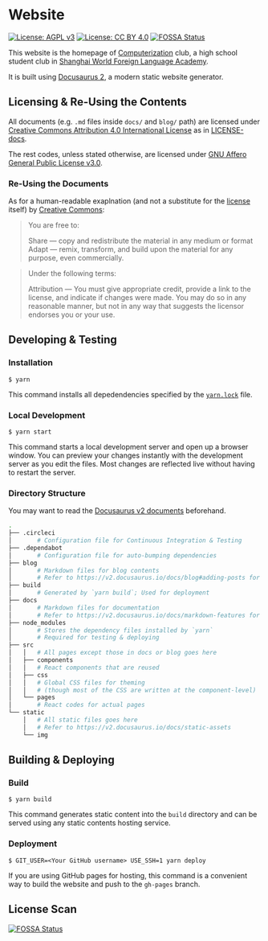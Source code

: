 # Website

[![License: AGPL v3](https://img.shields.io/badge/License-AGPL%20v3-blue.svg)](https://www.gnu.org/licenses/agpl-3.0)
[![License: CC BY 4.0](https://img.shields.io/badge/License-CC%20BY%204.0-lightgrey.svg)](https://creativecommons.org/licenses/by/4.0/)
[![FOSSA Status](https://app.fossa.io/api/projects/git%2Bgithub.com%2FComputerization%2Fdocusaurus.svg?type=shield)](https://app.fossa.io/projects/git%2Bgithub.com%2FComputerization%2Fdocusaurus?ref=badge_shield)

This website is the homepage of [Computerization](https://github.com/Computerization) club, a high school student club in [Shanghai World Foreign Language Academy](http://www.wflms.cn). 

It is built using [Docusaurus 2](https://v2.docusaurus.io/), a modern static website generator.

## Licensing & Re-Using the Contents

All documents (e.g. `.md` files inside `docs/` and `blog/` path) are licensed under [Creative Commons Attribution 4.0 International License](http://creativecommons.org/licenses/by/4.0/) as in [LICENSE-docs](/LICENSE-docs).

The rest codes, unless stated otherwise, are licensed under [GNU Affero General Public License v3.0](/LICENSE).

### Re-Using the Documents

As for a human-readable exaplnation (and not a substitute for the [license](/LICENSE-docs) itself) by [Creative Commons](https://creativecommons.org/licenses/by/4.0/):

> You are free to:  
>
> Share — copy and redistribute the material in any medium or format  
> Adapt — remix, transform, and build upon the material for any purpose, even commercially.  

> Under the following terms:  
>
> Attribution — You must give appropriate credit, provide a link to the license, and indicate if changes were made. You may do so in any reasonable manner, but not in any way that suggests the licensor endorses you or your use.

## Developing & Testing

### Installation

```shell
$ yarn
```

This command installs all depedendencies specified by the [`yarn.lock`](/yarn.lock) file.

### Local Development

```
$ yarn start
```

This command starts a local development server and open up a browser window. You can preview your changes instantly with the development server as you edit the  files. Most changes are reflected live without having to restart the server.

### Directory Structure

You may want to read the [Docusaurus v2 documents](https://v2.docusaurus.io/) beforehand.

```bash
.
├── .circleci
│       # Configuration file for Continuous Integration & Testing
├── .dependabot
│       # Configuration file for auto-bumping dependencies
├── blog
│       # Markdown files for blog contents
│       # Refer to https://v2.docusaurus.io/docs/blog#adding-posts for help
├── build
│       # Generated by `yarn build`; Used for deployment
├── docs
│       # Markdown files for documentation
│       # Refer to https://v2.docusaurus.io/docs/markdown-features for available features
├── node_modules
│       # Stores the dependency files installed by `yarn`
│       # Required for testing & deploying
├── src
│   │   # All pages except those in docs or blog goes here
│   ├── components
│   │   # React components that are reused
│   ├── css
│   │   # Global CSS files for theming
│   │   # (though most of the CSS are written at the component-level)
│   └── pages
│       # React codes for actual pages
└── static
    │   # All static files goes here
    │   # Refer to https://v2.docusaurus.io/docs/static-assets
    └── img
```

## Building & Deploying

### Build

```
$ yarn build
```

This command generates static content into the `build` directory and can be served using any static contents hosting service.

### Deployment

```
$ GIT_USER=<Your GitHub username> USE_SSH=1 yarn deploy
```

If you are using GitHub pages for hosting, this command is a convenient way to build the website and push to the `gh-pages` branch.

## License Scan

[![FOSSA Status](https://app.fossa.io/api/projects/git%2Bgithub.com%2FComputerization%2Fdocusaurus.svg?type=large)](https://app.fossa.io/projects/git%2Bgithub.com%2FComputerization%2Fdocusaurus?ref=badge_large)
